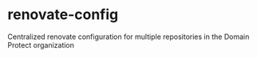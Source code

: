 # renovate-config
Centralized renovate configuration for multiple repositories in the Domain Protect organization
